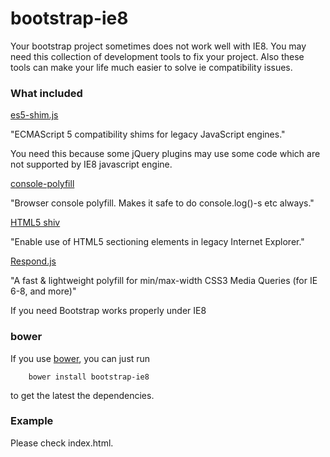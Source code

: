 # bootstrap-ie8
Your bootstrap project sometimes does not work well with IE8. You may need this collection of development tools to fix your project. Also these tools can make your life much easier to solve ie compatibility issues.

### What included
[es5-shim.js](https://github.com/es-shims/es5-shim)

"ECMAScript 5 compatibility shims for legacy JavaScript engines."

You need this because some jQuery plugins may use some code which are not supported by IE8 javascript engine.

[console-polyfill](https://github.com/paulmillr/console-polyfill)

"Browser console polyfill. Makes it safe to do console.log()-s etc always."

[HTML5 shiv](https://github.com/afarkas/html5shiv)

"Enable use of HTML5 sectioning elements in legacy Internet Explorer."

[Respond.js](https://github.com/scottjehl/Respond)

"A fast & lightweight polyfill for min/max-width CSS3 Media Queries (for IE 6-8, and more)"

If you need Bootstrap works properly under IE8

### bower
If you use [bower](http://bower.io/), you can just run

        bower install bootstrap-ie8

to get the latest the dependencies.

### Example
Please check index.html.
